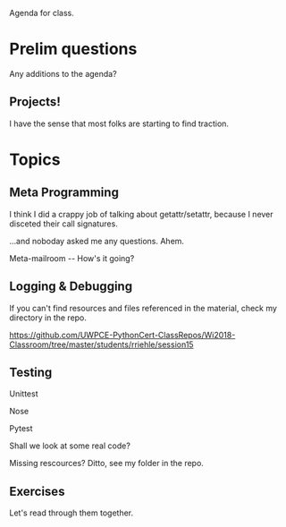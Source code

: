 Agenda for class.


Prelim questions
================

Any additions to the agenda?


Projects!
---------

I have the sense that most folks are starting to find traction.


Topics
======

Meta Programming
----------------

I think I did a crappy job of talking about getattr/setattr, because I never disceted their call signatures.

...and noboday asked me any questions.  Ahem.

Meta-mailroom -- How's it going?


Logging & Debugging
-------------------

If you can't find resources and files referenced in the material, check my directory in the repo.

https://github.com/UWPCE-PythonCert-ClassRepos/Wi2018-Classroom/tree/master/students/rriehle/session15


Testing
-------

Unittest

Nose

Pytest

Shall we look at some real code?

Missing rescources?  Ditto, see my folder in the repo.


Exercises
---------

Let's read through them together.


